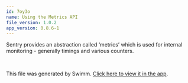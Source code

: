 ```yaml
---
id: 7oy3o
name: Using the Metrics API
file_version: 1.0.2
app_version: 0.8.6-1
---
```


Sentry provides an abstraction called ‘metrics’ which is used for internal monitoring - generally timings and various counters.

<br/>

This file was generated by Swimm. [Click here to view it in the app](https://swimm-web-app.web.app/repos/Z2l0aHViJTNBJTNBY2xhbmclM0ElM0FzYWFyLXN3aW1t/docs/7oy3o).